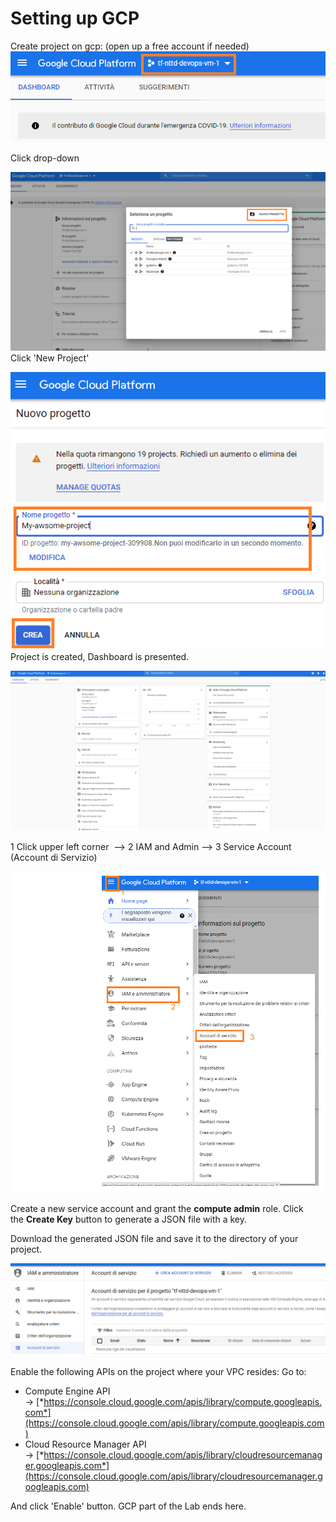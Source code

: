 # Setting up GCP

Create project on gcp: (open up a free account if needed)
![gcp-new-prj.PNG](./_resources/9e82d3e69be01eba0f7550d1edd599e1.png)

Click drop-down

![gcp-new-prj-1.PNG](./_resources/d4812f6777a14b07c6efb1b7b1aae431.png)
Click 'New Project'

![gcp-new-prj-2.PNG](./_resources/4b72d4a58bef054aa6f9124f10c3d1c8.png)
Project is created, Dashboard is presented.

![gcp-new-prj-3.PNG](./_resources/45f0f4245236f55877fa2c8a08447d8a.png)

1 Click upper left corner  --> 2 IAM and Admin --> 3 Service Account (Account di Servizio)

![gcp-new-prj-4.PNG](./_resources/efa1454a1764c62be4edc1aeb10c5ed8.png)

Create a new service account and grant the **compute admin** role. Click the **Create Key** button to generate a JSON file with a key.

Download the generated JSON file and save it to the directory of your project.

![image.png](./_resources/8156f0de70338290a2bf072838af278b.png)

Enable the following APIs on the project where your VPC resides:
Go to:

- Compute Engine API → [*https://console.cloud.google.com/apis/library/compute.googleapis.com*](https://console.cloud.google.com/apis/library/compute.googleapis.com)
- Cloud Resource Manager API → [*https://console.cloud.google.com/apis/library/cloudresourcemanager.googleapis.com*](https://console.cloud.google.com/apis/library/cloudresourcemanager.googleapis.com)

And click 'Enable' button.
GCP part of the Lab ends here.